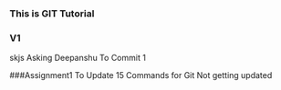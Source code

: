 ### This is GIT Tutorial
### V1

skjs
Asking Deepanshu To Commit 1

###Assignment1
To Update 15 Commands for Git
Not getting updated